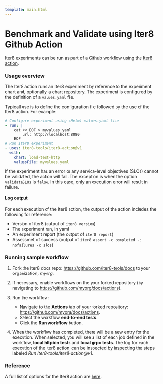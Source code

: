 ```yaml
---
template: main.html
---
```


# Benchmark and Validate using Iter8 Github Action

Iter8 experiments can be run as part of a Github workflow using the [Iter8 action](https://github.com/iter8-tools/iter8-action).

### Usage overview

The Iter8 action runs an Iter8 experiment by reference to the experiment chart and, optionally, a chart repository. The experiment is configured by the definition of a `values.yaml` file.

Typicall use is to define the configuration file followed by the use of the Iter8 action. For example:

```yaml
# Configure experiment using (Helm) values.yaml file
- run: |
    cat << EOF > myvalues.yaml
        url: http://localhost:8080
    EOF
# Run Iter8 experiment
- uses: iter8-tools/iter8-action@v1
  with:
    chart: load-test-http
    valuesFile: myvalues.yaml
```

If the experiment has an error or any service-level objectives (SLOs) cannot be validated, the action will fail. The exception is when the option `validateSLOs` is `false`. In this case, only an execution error will result in failure.

#### Log output

For each execution of the Iter8 action, the output of the action includes the following for reference:

- Version of iter8 (output of `iter8 version`)
- The experiment run, in yaml
- An experiment report (the output of `iter8 report`)
- Assessmet of success (output of `iter8 assert -c completed -c nofailures -c slos`)

### Running sample workflow

1. Fork the Iter8 docs repo: <https://github.com/iter8-tools/docs> to your organization, *myorg*.

2. If necessary, enable workflows on the your forked repository (by navigating to <https://github.com/myorg/docs/actions>).

3. Run the workflow:

    - Navigate to the **Actions** tab of your forked repository: <https://github.com/myorg/docs/actions>.
    - Select the workflow **end-to-end tests**.
    - Click the **Run workflow** button.

4. When the workflow has completed, there will be a new entry for the execution. When selected, you will see a list of each job defined in the workflow, **local httpbin tests** and **local grpc tests**. The log for each execution of the Iter8 action, can be inspected by inspecting the steps labeled *Run iter8-tools/iter8-action@v1*.

### Reference

A full list of options for the Iter8 action are [here](https://github.com/iter8-tools/iter8-action/tree/v1).
